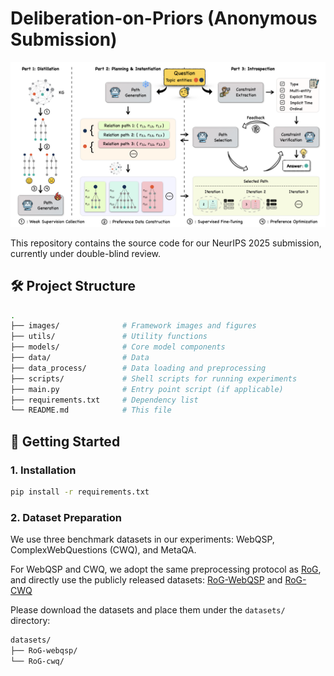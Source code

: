 # Deliberation-on-Priors (Anonymous Submission)

<p align="center">
  <img src="images/framework.png" alt="Framework Overview" width="700"/>
</p>

This repository contains the source code for our NeurIPS 2025 submission, currently under double-blind review.

## 🛠️ Project Structure


```bash
.
├── images/              # Framework images and figures
├── utils/               # Utility functions
├── models/              # Core model components
├── data/                # Data
├── data_process/        # Data loading and preprocessing
├── scripts/             # Shell scripts for running experiments
├── main.py              # Entry point script (if applicable)
├── requirements.txt     # Dependency list
└── README.md            # This file
```

## 🚀 Getting Started

### 1. Installation

```bash
pip install -r requirements.txt
```

### 2. Dataset Preparation
We use three benchmark datasets in our experiments: WebQSP, ComplexWebQuestions (CWQ), and MetaQA.

For WebQSP and CWQ, we adopt the same preprocessing protocol as [RoG](https://arxiv.org/abs/2310.01061), and directly use the publicly released datasets: [RoG-WebQSP](https://huggingface.co/datasets/rmanluo/RoG-webqsp "点击查看 HuggingFace 页面") and [RoG-CWQ](https://huggingface.co/datasets/rmanluo/RoG-cwq "点击查看 HuggingFace 页面")

Please download the datasets and place them under the `datasets/` directory:
```bash
datasets/
├── RoG-webqsp/
└── RoG-cwq/
```
